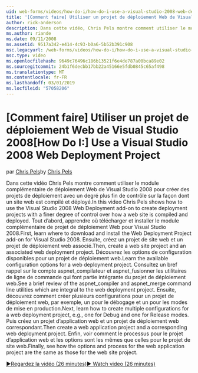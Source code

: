 ```yaml
---
uid: web-forms/videos/how-do-i/how-do-i-use-a-visual-studio-2008-web-deployment-project
title: '[Comment faire] Utiliser un projet de déploiement Web de Visual Studio 2008 | Microsoft Docs'
author: rick-anderson
description: Dans cette vidéo, Chris Pels montre comment utiliser le module complémentaire de déploiement Web de Visual Studio 2008 pour créer des projets de déploiement avec un degré plus fin de contrôle sur la façon...
ms.author: riande
ms.date: 09/11/2008
ms.assetid: 9517a342-e414-4c93-b0a6-5b52b391c908
msc.legacyurl: /web-forms/videos/how-do-i/how-do-i-use-a-visual-studio-2008-web-deployment-project
msc.type: video
ms.openlocfilehash: 9649c76496c186b13521f6e4de787a00bca89e02
ms.sourcegitcommit: 24b1f6decbb17bb22a45166e5fdb0845c65af498
ms.translationtype: MT
ms.contentlocale: fr-FR
ms.lasthandoff: 03/01/2019
ms.locfileid: "57058206"
---
```

<a name="how-do-i-use-a-visual-studio-2008-web-deployment-project"></a><span data-ttu-id="a4a53-103">[Comment faire] Utiliser un projet de déploiement Web de Visual Studio 2008</span><span class="sxs-lookup"><span data-stu-id="a4a53-103">[How Do I:] Use a Visual Studio 2008 Web Deployment Project</span></span>
====================
<span data-ttu-id="a4a53-104">par [Chris Pels](https://twitter.com/chrispels)</span><span class="sxs-lookup"><span data-stu-id="a4a53-104">by [Chris Pels](https://twitter.com/chrispels)</span></span>

<span data-ttu-id="a4a53-105">Dans cette vidéo Chris Pels montre comment utiliser le module complémentaire de déploiement Web de Visual Studio 2008 pour créer des projets de déploiement avec un degré plus fin de contrôle sur la façon dont un site web est compilé et déployé.</span><span class="sxs-lookup"><span data-stu-id="a4a53-105">In this video Chris Pels shows how to use the Visual Studio 2008 Web Deployment add-on to create deployment projects with a finer degree of control over how a web site is compiled and deployed.</span></span> <span data-ttu-id="a4a53-106">Tout d’abord, apprendre où télécharger et installer le module complémentaire de projet de déploiement Web pour Visual Studio 2008.</span><span class="sxs-lookup"><span data-stu-id="a4a53-106">First, learn where to download and install the Web Deployment Project add-on for Visual Studio 2008.</span></span> <span data-ttu-id="a4a53-107">Ensuite, créez un projet de site web et un projet de déploiement web associé.</span><span class="sxs-lookup"><span data-stu-id="a4a53-107">Then, create a web site project and an associated web deployment project.</span></span> <span data-ttu-id="a4a53-108">Découvrez les options de configuration disponibles pour un projet de déploiement web.</span><span class="sxs-lookup"><span data-stu-id="a4a53-108">Learn the available configuration options for a web deployment project.</span></span> <span data-ttu-id="a4a53-109">Consultez un bref rappel sur le compte aspnet\_compilateur et aspnet\_fusionner les utilitaires de ligne de commande qui font partie intégrante du projet de déploiement web.</span><span class="sxs-lookup"><span data-stu-id="a4a53-109">See a brief review of the aspnet\_compiler and aspnet\_merge command line utilities which are integral to the web deployment project.</span></span> <span data-ttu-id="a4a53-110">Ensuite, découvrez comment créer plusieurs configurations pour un projet de déploiement web, par exemple, un pour le débogage et un pour les modes de mise en production.</span><span class="sxs-lookup"><span data-stu-id="a4a53-110">Next, learn how to create multiple configurations for a web deployment project, e.g., one for Debug and one for Release modes.</span></span> <span data-ttu-id="a4a53-111">Puis créez un projet d’application web et un projet de déploiement web correspondant.</span><span class="sxs-lookup"><span data-stu-id="a4a53-111">Then create a web application project and a corresponding web deployment project.</span></span> <span data-ttu-id="a4a53-112">Enfin, voir comment le processus pour le projet d’application web et les options sont les mêmes que celles pour le projet de site web.</span><span class="sxs-lookup"><span data-stu-id="a4a53-112">Finally, see how the options and process for the web application project are the same as those for the web site project.</span></span>

[<span data-ttu-id="a4a53-113">&#9654;Regardez la vidéo (26 minutes)</span><span class="sxs-lookup"><span data-stu-id="a4a53-113">&#9654; Watch video (26 minutes)</span></span>](https://channel9.msdn.com/Blogs/ASP-NET-Site-Videos/how-do-i-use-a-visual-studio-2008-web-deployment-project)
